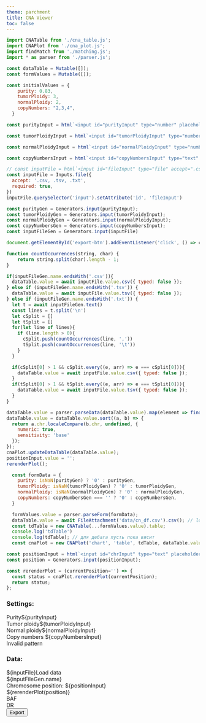 ```yaml
---
theme: parchment
title: CNA Viewer
toc: false
---
```


<link rel="stylesheet" href="./assets/style.css">
<link rel="stylesheet" href="./assets/tabulator.min.css">

```js
import CNATable from './cna_table.js';
import CNAPlot from './cna_plot.js';
import findMatch from './matching.js';
import * as parser from './parser.js';

const dataTable = Mutable([]);
const formValues = Mutable([]);

const initialValues = {
    purity: 0.83,
    tumorPloidy: 3,
    normalPloidy: 2,
    copyNumbers: "2,3,4",
  }

const purityInput = html`<input id="purityInput" type="number" placeholder="Enter purity" value="${initialValues.purity}" min="0" required/>`

const tumorPloidyInput = html`<input id="tumorPloidyInput" type="number" placeholder="Enter tumor ploidy" value="${initialValues.tumorPloidy}" min="0" required/>`

const normalPloidyInput = html`<input id="normalPloidyInput" type="number" placeholder="Enter normal ploidy" value="${initialValues.normalPloidy}" min="0" required/>`

const copyNumbersInput = html`<input id="copyNumbersInput" type="text" placeholder="Enter copy numbers" value="${initialValues.copyNumbers}" pattern="(\d+,?){1,}" title="List numbers separated by commas" required/>`

// const inputFile = html`<input id="fileInput" type="file" accept=".csv, .tsv, .txt" required/>`
const inputFile = Inputs.file({
  accept: '.csv, .tsv, .txt',
  required: true,
})
inputFile.querySelector('input').setAttribute('id', 'fileInput')

const purityGen = Generators.input(purityInput);
const tumorPloidyGen = Generators.input(tumorPloidyInput);
const normalPloidyGen = Generators.input(normalPloidyInput);
const copyNumbersGen = Generators.input(copyNumbersInput);
const inputFileGen = Generators.input(inputFile)
```

```js
document.getElementById('export-btn').addEventListener('click', () => cnaPlot.exportData());
```

```js
function countOccurrences(string, char) {
    return string.split(char).length - 1;
}

if(inputFileGen.name.endsWith('.csv')){
  dataTable.value = await inputFile.value.csv({ typed: false });
} else if (inputFileGen.name.endsWith('.tsv')) {
  dataTable.value = await inputFile.value.tsv({ typed: false });
} else if (inputFileGen.name.endsWith('.txt')) {
  let t = await inputFileGen.text()
  const lines = t.split('\n')
  let cSplit = []
  let tSplit = []
  for(let line of lines){
    if (line.length > 0){
      cSplit.push(countOccurrences(line, ','))
      tSplit.push(countOccurrences(line, '\t'))
    }
  }

  if(cSplit[0] > 1 && cSplit.every((e, arr) => e === cSplit[0])){
    dataTable.value = await inputFile.value.csv({ typed: false });
  }
  if(tSplit[0] > 1 && tSplit.every((e, arr) => e === tSplit[0])){
    dataTable.value = await inputFile.value.tsv({ typed: false });
  }
}

dataTable.value = parser.parseData(dataTable.value).map(element => findMatch(element, tdTable));
dataTable.value = dataTable.value.sort((a, b) => {
  return a.chr.localeCompare(b.chr, undefined, {
    numeric: true,
    sensitivity: 'base'
  });
});
cnaPlot.updateDataTable(dataTable.value);
positionInput.value = '';
rerenderPlot();
```

```js
  const formData = {
    purity: isNaN(purityGen) ? '0' : purityGen,
    tumorPloidy: isNaN(tumorPloidyGen) ? '0' : tumorPloidyGen,
    normalPloidy: isNaN(normalPloidyGen) ? '0' : normalPloidyGen,
    copyNumbers: copyNumbersGen === '' ? '0' : copyNumbersGen,
  }

  formValues.value = parser.parseForm(formData);
  dataTable.value = await FileAttachment('data/cn_df.csv').csv(); // load sample data
  const tdTable = new CNATable(...formValues.value).table;
  console.log('tdTable')
  console.log(tdTable); // для дебага пусть пока висит
  const cnaPlot = new CNAPlot('chart', 'table', tdTable, dataTable.value);
```

```js
const positionInput = html`<input id="chrInput" type="text" placeholder="chrN:0000-0000" />`;
const position = Generators.input(positionInput);

const rerenderPlot = (currentPosition='') => {
  const status = cnaPlot.rerenderPlot(currentPosition);
  return status;
};
```

<div class="main-section">
  <div class="sidebar card-item">
    <div class="inputForm">
      <h3>Settings:</h3>
      <div><label for="purityInput">Purity</label>${purityInput}</div>
      <div><label for="tumorPloidyInput">Tumor ploidy</label>${tumorPloidyInput}</div>
      <div><label for="normalPloidyInput">Normal ploidy</label>${normalPloidyInput}</div>
      <div><label for="copyNumbersInput">Copy numbers</label>
      ${copyNumbersInput}
      <div class="error-msg">Invalid pattern</div>
      </div>
    </div>
    <div class="inputForm">
      <h3>Data:</h3>
      <div>${inputFile}<label for="fileInput">Load data</label></div>
      <div id="filename">${inputFileGen.name}</div>
    </div>
  </div>
  <div class="plot">
    <div class="chr-input card-item">
      <div><label for="chrInput">Chromosome position:</label> ${positionInput}</div>
      <div class="error-msg">${rerenderPlot(position)}</div>
    </div>
    <section class="chart-section card-item">
      <div class="baf-title">BAF</div>
      <div class="dr-title">DR</div>
      <div id="chart" class="chart"></div>
    </section>
    <section class="card-item">
      <div id="table"></div>
      <div class="export">
        <button id="export-btn">Export</button>
      </div>
    </section>
  </div>
</div>
